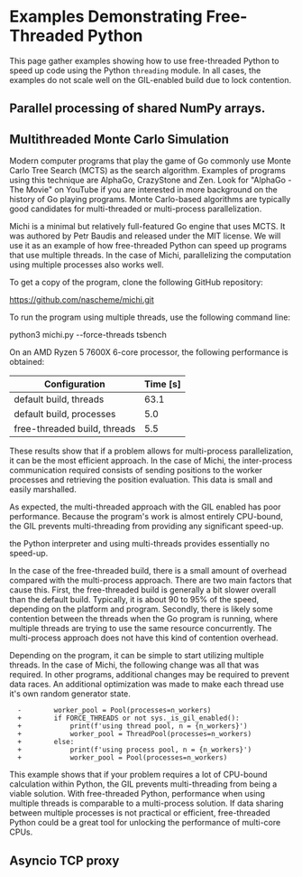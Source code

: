 # Examples Demonstrating Free-Threaded Python

This page gather examples showing how to use free-threaded Python to speed up
code using the Python `threading` module. In all cases, the examples do not
scale well on the GIL-enabled build due to lock contention.

## Parallel processing of shared NumPy arrays.

## Multithreaded Monte Carlo Simulation

Modern computer programs that play the game of Go commonly use Monte Carlo Tree
Search (MCTS) as the search algorithm. Examples of programs using this
technique are AlphaGo, CrazyStone and Zen. Look for "AlphaGo - The Movie" on
YouTube if you are interested in more background on the history of Go playing
programs. Monte Carlo-based algorithms are typically good candidates for
multi-threaded or multi-process parallelization.

Michi is a minimal but relatively full-featured Go engine that uses MCTS. It
was authored by Petr Baudis and released under the MIT license. We will use it
as an example of how free-threaded Python can speed up programs that use
multiple threads. In the case of Michi, parallelizing the computation using
multiple processes also works well.

To get a copy of the program, clone the following GitHub repository:

https://github.com/nascheme/michi.git

To run the program using multiple threads, use the following command line:

python3 michi.py --force-threads tsbench

On an AMD Ryzen 5 7600X 6-core processor, the following performance is obtained:

| Configuration                | Time [s] |
| ---------------------------- | -------- |
| default build, threads       | 63.1     |
| default build, processes     | 5.0      |
| free-threaded build, threads | 5.5      |

These results show that if a problem allows for multi-process parallelization,
it can be the most efficient approach. In the case of Michi, the inter-process
communication required consists of sending positions to the worker processes
and retrieving the position evaluation. This data is small and easily
marshalled.

As expected, the multi-threaded approach with the GIL enabled has poor
performance. Because the program's work is almost entirely CPU-bound, the GIL
prevents multi-threading from providing any significant speed-up.

the Python interpreter and using multi-threads provides essentially no
speed-up.

In the case of the free-threaded build, there is a small amount of overhead
compared with the multi-process approach. There are two main factors that
cause this. First, the free-threaded build is generally a bit slower overall
than the default build. Typically, it is about 90 to 95% of the speed,
depending on the platform and program. Secondly, there is likely some
contention between the threads when the Go program is running, where multiple
threads are trying to use the same resource concurrently. The multi-process
approach does not have this kind of contention overhead.

Depending on the program, it can be simple to start utilizing multiple threads.
In the case of Michi, the following change was all that was required. In other
programs, additional changes may be required to prevent data races. An
additional optimization was made to make each thread use it's own random
generator state.

```
  -        worker_pool = Pool(processes=n_workers)
  +        if FORCE_THREADS or not sys._is_gil_enabled():
  +            print(f'using thread pool, n = {n_workers}')
  +            worker_pool = ThreadPool(processes=n_workers)
  +        else:
  +            print(f'using process pool, n = {n_workers}')
  +            worker_pool = Pool(processes=n_workers)
```

This example shows that if your problem requires a lot of CPU-bound calculation
within Python, the GIL prevents multi-threading from being a viable solution.
With free-threaded Python, performance when using multiple threads is
comparable to a multi-process solution. If data sharing between multiple
processes is not practical or efficient, free-threaded Python could be a great
tool for unlocking the performance of multi-core CPUs.

## Asyncio TCP proxy

